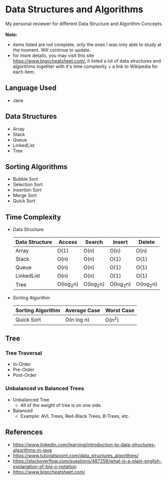 # Data Structures and Algorithms
My personal reviewer for different Data Structure and Algorithm Concepts.
<br><br>
**Note:** 
- items listed are not complete, only the ones I was only able to study at the moment. Will continue to update.
- for more details, you may visit this site https://www.bigocheatsheet.com/, it listed a lot of data structures and algorithms together with it's time complexity + a link to Wikipedia for each item.

## Language Used
- Java

## Data Structures
- Array
- Stack
- Queue
- LinkedList
- Tree

## Sorting Algorithms
- Bubble Sort
- Selection Sort
- Insertion Sort
- Merge Sort
- Quick Sort

## Time Complexity

- Data Structure

    | Data Structure | Access | Search | Insert | Delete |
    |      ---       |  ---   |  ---   |  ---   |  ---   |
    | Array          |  O(1)  |  O(n)  |  O(n)  |  O(n)  |
    | Stack          |  O(n)  |  O(n)  |  O(1)  |  O(1)  |
    | Queue          |  O(n)  |  O(n)  |  O(1)  |  O(1)  |
    | LinkedList     |  O(n)  |  O(n)  |  O(1)  |  O(1)  |
    | Tree           | O(log<sub>2</sub>n) | O(log<sub>2</sub>n) | O(log<sub>2</sub>n) | O(log<sub>2</sub>n)  |

- Sorting Algorithm

    | Sorting Algorithm | Average Case | Worst Case |
    |      ---          |  ---         |  ---       |
    | Quick Sort        |  O(n log n)  | O(n<sup>2</sup>)  |

## Tree

### Tree Traversal
- In-Order
- Pre-Order
- Post-Order

### Unbalanced vs Balanced Trees
- Unbalanced Tree
    - All of the weight of tree is on one side.
- Balanced
    - Example: AVL Trees, Red-Black Trees, B-Trees, etc.

## References
- https://www.linkedin.com/learning/introduction-to-data-structures-algorithms-in-java
- https://www.tutorialspoint.com/data_structures_algorithms/
- https://stackoverflow.com/questions/487258/what-is-a-plain-english-explanation-of-big-o-notation
- https://www.bigocheatsheet.com/
